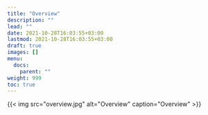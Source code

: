 ```yaml
---
title: "Overview"
description: ""
lead: ""
date: 2021-10-28T16:03:55+03:00
lastmod: 2021-10-28T16:03:55+03:00
draft: true
images: []
menu: 
  docs:
    parent: ""
weight: 999
toc: true
---
```


{{< img src="overview.jpg" alt="Overview" caption="Overview" >}}
